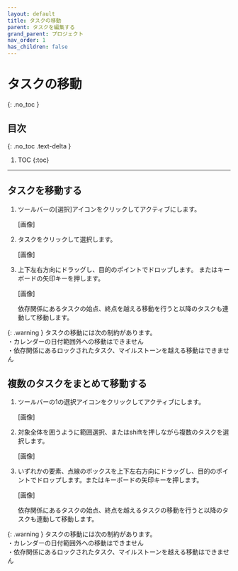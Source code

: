 ```yaml
---
layout: default
title: タスクの移動
parent: タスクを編集する
grand_parent: プロジェクト
nav_order: 1
has_children: false
---
```


# タスクの移動
{: .no_toc }

## 目次
{: .no_toc .text-delta }

1. TOC
{:toc}

---

## タスクを移動する

1. ツールバーの[選択]アイコンをクリックしてアクティブにします。

    [画像]

2. タスクをクリックして選択します。

    [画像]

3. 上下左右方向にドラッグし、目的のポイントでドロップします。
またはキーボードの矢印キーを押します。

    [画像]

    依存関係にあるタスクの始点、終点を越える移動を行うと以降のタスクも連動して移動します。
    

{: .warning }
タスクの移動には次の制約があります。  
・カレンダーの日付範囲外への移動はできません  
・依存関係にあるロックされたタスク、マイルストーンを越える移動はできません

## 複数のタスクをまとめて移動する

1. ツールバーの1の選択アイコンをクリックしてアクティブにします。

    [画像]

2. 対象全体を囲うように範囲選択、またはshiftを押しながら複数のタスクを選択します。

    [画像]
    
3. いずれかの要素、点線のボックスを上下左右方向にドラッグし、目的のポイントでドロップします。またはキーボードの矢印キーを押します。

    [画像]
    
    依存関係にあるタスクの始点、終点を越えるタスクの移動を行うと以降のタスクも連動して移動します。
    

{: .warning }
タスクの移動には次の制約があります。  
・カレンダーの日付範囲外への移動はできません  
・依存関係にあるロックされたタスク、マイルストーンを越える移動はできません